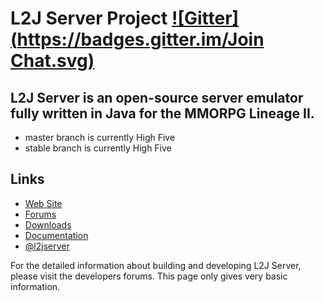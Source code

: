 L2J Server Project [![Gitter](https://badges.gitter.im/Join Chat.svg)](https://gitter.im/L2J/L2J_Server?utm_source=badge&utm_medium=badge&utm_campaign=pr-badge&utm_content=badge)
==============

L2J Server is an open-source server emulator fully written in Java for the MMORPG Lineage II.
--------------
- master branch is currently High Five
- stable branch is currently High Five

Links
--------------
- <a href="http://www.l2jserver.com/">Web Site</a>
- <a href="http://www.l2jserver.com/forum/">Forums</a>
- <a href="http://www.l2jserver.com/download/">Downloads</a>
- <a href="http://www.l2jserver.com/wiki/">Documentation</a>
- <a href="https://twitter.com/l2jserver">@l2jserver</a>

For the detailed information about building and developing L2J Server, please visit the developers forums. This page only gives very basic information.
